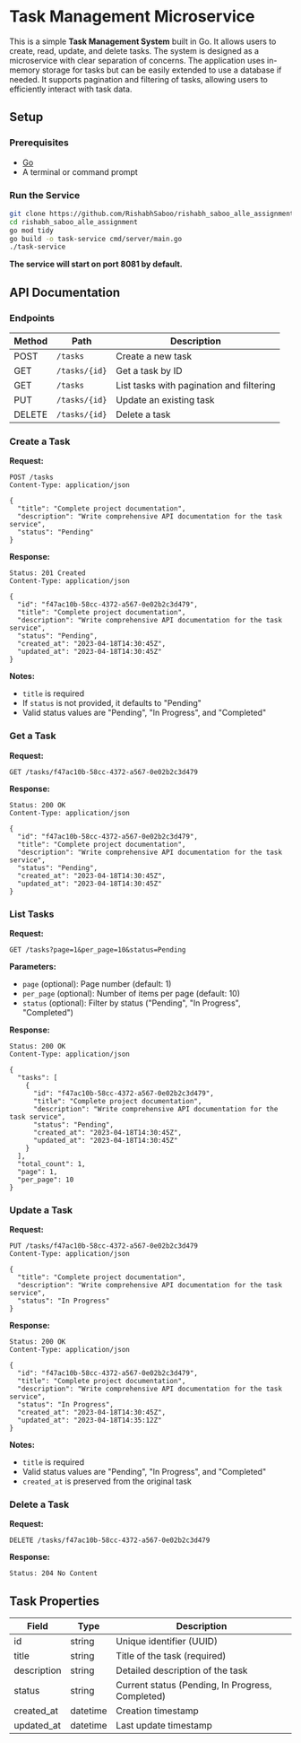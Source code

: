 # Task Management Microservice

This is a simple **Task Management System** built in Go. It allows users to create, read, update, and delete tasks. The system is designed as a microservice with clear separation of concerns.
The application uses in-memory storage for tasks but can be easily extended to use a database if needed. 
It supports pagination and filtering of tasks, allowing users to efficiently interact with task data.

## Setup

### Prerequisites
- [Go](https://golang.org/dl/)
- A terminal or command prompt

### Run the Service

```bash
git clone https://github.com/RishabhSaboo/rishabh_saboo_alle_assignment.git
cd rishabh_saboo_alle_assignment
go mod tidy
go build -o task-service cmd/server/main.go
./task-service
```

**The service will start on port 8081 by default.**



## API Documentation

### Endpoints

| Method | Path | Description |
|--------|------|-------------|
| POST | `/tasks` | Create a new task |
| GET | `/tasks/{id}` | Get a task by ID |
| GET | `/tasks` | List tasks with pagination and filtering |
| PUT | `/tasks/{id}` | Update an existing task |
| DELETE | `/tasks/{id}` | Delete a task |

### Create a Task

**Request:**
```
POST /tasks
Content-Type: application/json

{
  "title": "Complete project documentation",
  "description": "Write comprehensive API documentation for the task service",
  "status": "Pending"
}
```

**Response:**
```
Status: 201 Created
Content-Type: application/json

{
  "id": "f47ac10b-58cc-4372-a567-0e02b2c3d479",
  "title": "Complete project documentation",
  "description": "Write comprehensive API documentation for the task service",
  "status": "Pending",
  "created_at": "2023-04-18T14:30:45Z",
  "updated_at": "2023-04-18T14:30:45Z"
}
```

**Notes:**
- `title` is required
- If `status` is not provided, it defaults to "Pending"
- Valid status values are "Pending", "In Progress", and "Completed"

### Get a Task

**Request:**
```
GET /tasks/f47ac10b-58cc-4372-a567-0e02b2c3d479
```

**Response:**
```
Status: 200 OK
Content-Type: application/json

{
  "id": "f47ac10b-58cc-4372-a567-0e02b2c3d479",
  "title": "Complete project documentation",
  "description": "Write comprehensive API documentation for the task service",
  "status": "Pending",
  "created_at": "2023-04-18T14:30:45Z",
  "updated_at": "2023-04-18T14:30:45Z"
}
```

### List Tasks

**Request:**
```
GET /tasks?page=1&per_page=10&status=Pending
```

**Parameters:**
- `page` (optional): Page number (default: 1)
- `per_page` (optional): Number of items per page (default: 10)
- `status` (optional): Filter by status ("Pending", "In Progress", "Completed")

**Response:**
```
Status: 200 OK
Content-Type: application/json

{
  "tasks": [
    {
      "id": "f47ac10b-58cc-4372-a567-0e02b2c3d479",
      "title": "Complete project documentation",
      "description": "Write comprehensive API documentation for the task service",
      "status": "Pending",
      "created_at": "2023-04-18T14:30:45Z",
      "updated_at": "2023-04-18T14:30:45Z"
    }
  ],
  "total_count": 1,
  "page": 1,
  "per_page": 10
}
```

### Update a Task

**Request:**
```
PUT /tasks/f47ac10b-58cc-4372-a567-0e02b2c3d479
Content-Type: application/json

{
  "title": "Complete project documentation",
  "description": "Write comprehensive API documentation for the task service",
  "status": "In Progress"
}
```

**Response:**
```
Status: 200 OK
Content-Type: application/json

{
  "id": "f47ac10b-58cc-4372-a567-0e02b2c3d479",
  "title": "Complete project documentation",
  "description": "Write comprehensive API documentation for the task service",
  "status": "In Progress",
  "created_at": "2023-04-18T14:30:45Z",
  "updated_at": "2023-04-18T14:35:12Z"
}
```

**Notes:**
- `title` is required
- Valid status values are "Pending", "In Progress", and "Completed"
- `created_at` is preserved from the original task

### Delete a Task

**Request:**
```
DELETE /tasks/f47ac10b-58cc-4372-a567-0e02b2c3d479
```

**Response:**
```
Status: 204 No Content
```

## Task Properties

| Field | Type | Description |
|-------|------|-------------|
| id | string | Unique identifier (UUID) |
| title | string | Title of the task (required) |
| description | string | Detailed description of the task |
| status | string | Current status (Pending, In Progress, Completed) |
| created_at | datetime | Creation timestamp |
| updated_at | datetime | Last update timestamp |


